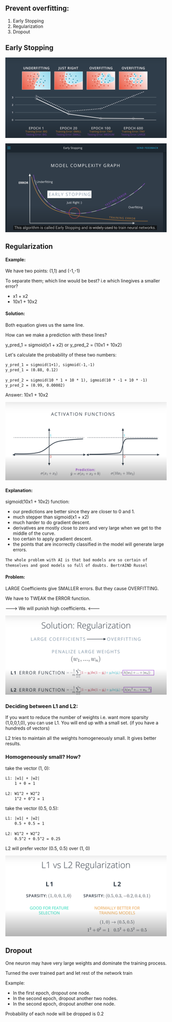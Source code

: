 ## Prevent overfitting:

1. Early Stopping
2. Regularization
3. Dropout

## Early Stopping

![image_description](images/overfit_0.png)

![image_description](images/overfit_1.png)


## Regularization

#### Example:

We have two points: (1,1) and (-1,-1)

To separate them; which line would be best? i.e which linegives a smaller error?

- x1 + x2
- 10x1 + 10x2

#### Solution:

Both equation gives us the same line.  

How can we make a prediction with these lines?

y_pred_1 = sigmoid(x1 + x2) or y_pred_2 = (10x1 + 10x2)

Let's calculate the probability of these two numbers:

    y_pred_1 = sigmoid(1+1), sigmoid(-1,-1)
    y_pred_1 = (0.88, 0.12)
    
    y_pred_2 = sigmoid(10 * 1 + 10 * 1), igmoid(10 * -1 + 10 * -1)
    y_pred_2 = (0.99, 0.00002)

Answer: 10x1 + 10x2

![image_description](images/regularization_1.png)

#### Explanation: 

sigmoid(10x1 + 10x2) function:
 
- our predictions are better since they are closer to 0 and 1.
- much stepper than sigmoid(x1 + x2)
- much harder to do gradient descent. 
- derivatives are mostly close to zero and very large when we get to the middle of the curve. 
- too certain to apply gradient descent.
- the points that are incorrectly classified in the model will generate large errors.

`The whole problem with AI is that bad models are so certain of themselves and good models so full of doubts. BertrAIND Russel`


#### Problem:

LARGE Coefficients give SMALLER errors. But they cause OVERFITTING.

We have to TWEAK the ERROR function. 

 ---> We will punish high coefficients. <---

![image_description](images/regularization_2.png)

### Deciding between L1 and L2:

If you want to reduce the number of weights i.e. want more sparsity (1,0,0,1,0), you can use L1. 
You will end up with a small set. (if you have a hundreds of vectors)

L2 tries to maintain all the weights homogeneously small. It gives better results.

### Homogeneously small? How?

take the vector (1, 0):

    L1: |w1| + |w2|
        1 + 0 = 1
     
    L2: W1^2 + W2^2
        1^2 + 0^2 = 1

take the vector (0.5, 0.5):

    L1: |w1| + |w2|
        0.5 + 0.5 = 1
     
    L2: W1^2 + W2^2
        0.5^2 + 0.5^2 = 0.25


L2 will prefer vector (0.5, 0.5) over (1, 0)

![image_description](images/regularization_3.png)


## Dropout

One neuron may have very large weights and dominate the training process. 

Turned the over trained part and let rest of the network train

Example: 
- In the first epoch, dropout one node. 
- In the second epoch, dropout another two nodes. 
- In the second epoch, dropout another one node.

Probability of each node will be dropped is 0.2   
